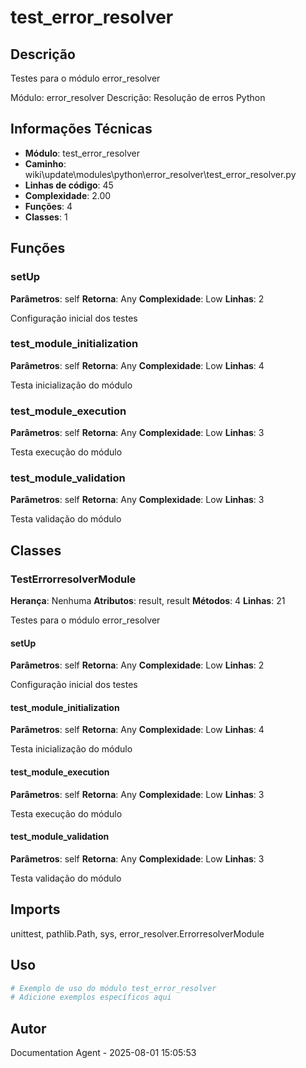 # test_error_resolver

## Descrição

Testes para o módulo error_resolver

Módulo: error_resolver
Descrição: Resolução de erros Python

## Informações Técnicas

- **Módulo**: test_error_resolver
- **Caminho**: wiki\update\modules\python\error_resolver\test_error_resolver.py
- **Linhas de código**: 45
- **Complexidade**: 2.00
- **Funções**: 4
- **Classes**: 1

## Funções

### setUp

**Parâmetros**: self
**Retorna**: Any
**Complexidade**: Low
**Linhas**: 2

Configuração inicial dos testes

### test_module_initialization

**Parâmetros**: self
**Retorna**: Any
**Complexidade**: Low
**Linhas**: 4

Testa inicialização do módulo

### test_module_execution

**Parâmetros**: self
**Retorna**: Any
**Complexidade**: Low
**Linhas**: 3

Testa execução do módulo

### test_module_validation

**Parâmetros**: self
**Retorna**: Any
**Complexidade**: Low
**Linhas**: 3

Testa validação do módulo

## Classes

### TestErrorresolverModule

**Herança**: Nenhuma
**Atributos**: result, result
**Métodos**: 4
**Linhas**: 21

Testes para o módulo error_resolver

#### setUp

**Parâmetros**: self
**Retorna**: Any
**Complexidade**: Low
**Linhas**: 2

Configuração inicial dos testes

#### test_module_initialization

**Parâmetros**: self
**Retorna**: Any
**Complexidade**: Low
**Linhas**: 4

Testa inicialização do módulo

#### test_module_execution

**Parâmetros**: self
**Retorna**: Any
**Complexidade**: Low
**Linhas**: 3

Testa execução do módulo

#### test_module_validation

**Parâmetros**: self
**Retorna**: Any
**Complexidade**: Low
**Linhas**: 3

Testa validação do módulo

## Imports

unittest, pathlib.Path, sys, error_resolver.ErrorresolverModule

## Uso

```python
# Exemplo de uso do módulo test_error_resolver
# Adicione exemplos específicos aqui
```

## Autor

Documentation Agent - 2025-08-01 15:05:53
